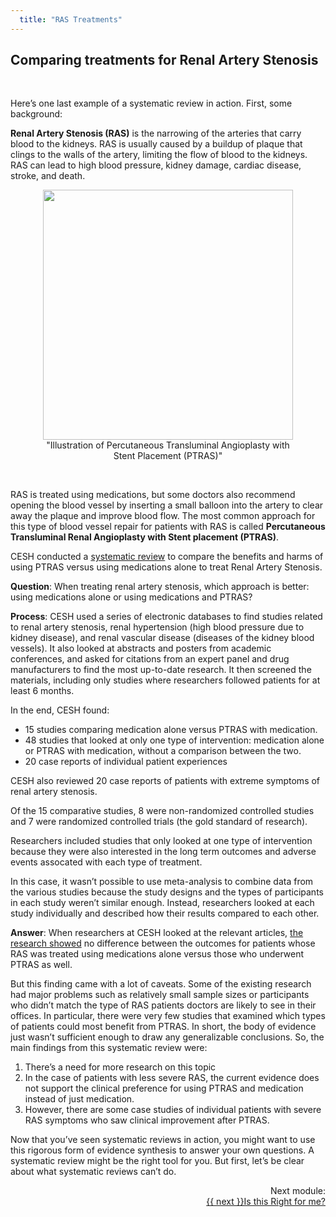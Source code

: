 ```yaml
---
  title: "RAS Treatments"
---
```



## Comparing treatments for Renal Artery Stenosis

<br>

Here’s one last example of a systematic review in action. First, some background:

**Renal Artery Stenosis (RAS)** is the narrowing of the arteries that carry blood to the kidneys. RAS is usually caused by a buildup of plaque that clings to the walls of the artery, limiting the flow of blood to the kidneys. RAS can lead to high blood pressure, kidney damage, cardiac disease, stroke, and death.

<center>
<figure>
<img src="{{site.baseurl}}/img/rendered.jpg" width="400" >
<figcaption> "Illustration of Percutaneous Transluminal Angioplasty with Stent Placement (PTRAS)"
</figcaption>
</figure>
</center>


<br>

RAS is treated using medications, but some doctors also recommend opening the blood vessel by inserting a small balloon into the artery to clear away the plaque and improve blood flow. The most common approach for this type of blood vessel repair for patients with RAS is called **Percutaneous Transluminal Renal Angioplasty with Stent placement (PTRAS)**.

CESH conducted a <a href="https://www.ncbi.nlm.nih.gov/pubmed/27536808" target="_blank">systematic review</a>  to compare the benefits and harms of using PTRAS versus using medications alone to treat Renal Artery Stenosis.

**Question**: When treating renal artery stenosis, which approach is better: using medications alone or using medications and PTRAS?

**Process**: CESH used a series of electronic databases to find studies related to renal artery stenosis, renal hypertension (high blood pressure due to kidney disease), and renal vascular disease (diseases of the kidney blood vessels). It also looked at abstracts and posters from academic conferences, and asked for citations from an expert panel and drug manufacturers to find the most up-to-date research. It then screened the materials, including only studies where researchers followed patients for at least 6 months.


In the end, CESH found:

- 15 studies comparing medication alone versus PTRAS with medication. 
- 48 studies that looked at only one type of intervention: medication alone or PTRAS with medication, without a comparison between the two.
- 20 case reports of individual patient experiences

CESH also reviewed 20 case reports of patients with extreme symptoms of renal artery stenosis. 
 
Of the 15 comparative studies, 8 were non-randomized controlled studies and 7 were randomized controlled trials (the gold standard of research).

Researchers included studies that only looked at one type of intervention because they were also interested in the long term outcomes and adverse events assocated with each type of treatment.

In this case, it wasn’t possible to use meta-analysis to combine data from the various studies because the study designs and the types of participants in each study weren’t similar enough. Instead, researchers looked at each study individually and described how their results compared to each other.

**Answer**: When researchers at CESH looked at the relevant articles, [the research showed](https://effectivehealthcare.ahrq.gov/topics/renal-update/research/) no difference between the outcomes for patients whose RAS was treated using medications alone versus those who underwent PTRAS as well.

But this finding came with a lot of caveats. Some of the existing research had major problems such as relatively small sample sizes or participants who didn’t match the type of RAS patients doctors are likely to see in their offices. In particular, there were very few studies that examined which types of patients could most benefit from PTRAS. In short, the body of evidence just wasn’t sufficient enough to draw any generalizable conclusions. So, the main findings from this systematic review were:

1.  There’s a need for more research on this topic
2. In the case of patients with less severe RAS, the current evidence does not support the clinical preference for using PTRAS and medication instead of just medication.
3. However, there are some case studies of individual patients with severe RAS symptoms who saw clinical improvement after PTRAS.


Now that you’ve seen systematic reviews in action, you might want to use this rigorous form of evidence synthesis to answer your own questions.  A systematic review might be the right tool for you. But first, let’s be clear about what systematic reviews can’t do.




		
		

<div class="pagination-section" style="text-align: right">
			<div class="title">
				Next module:
			</div>
			<a rel="next" class="next" href="{{ site.baseurl }}/modules/is%20this%20right%20for%20me/cannot/"> {{ next }}Is this Right for me?
			</a>
		</div>